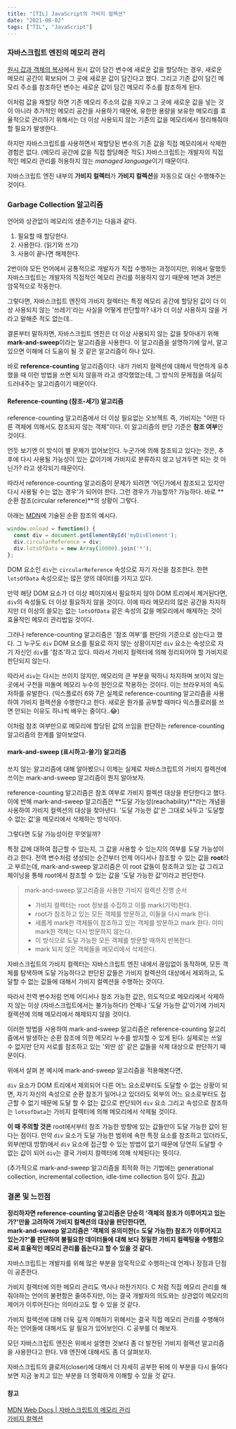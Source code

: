 ```yaml
---
title: "[TIL] JavaScript의 가비지 컬렉션"
date: "2021-08-02"
tags: ["TIL", "JavaScript"]
---
```

### 자바스크립트 엔진의 메모리 관리

[원시 값과 객체의 복사](https://42kim.github.io/TIL/js_objecttype/)에서 원시 값이 담긴 변수에 새로운 값을 할당하는 경우, 새로운 메모리 공간이 확보되어 그 곳에 새로운 값이 담긴다고 했다. 그리고 기존 값이 담긴 메모리 주소를 참조하던 변수는 새로운 값이 담긴 메모리 주소를 참조하게 된다.

이처럼 값을 재할당 하면 기존 메모리 주소의 값을 지우고 그 곳에 새로운 값을 넣는 것이 아니라 추가적인 메모리 공간을 사용하기 때문에, 유한한 용량을 보유한 메모리를 효율적으로 관리하기 위해서는 더 이상 사용되지 않는 기존의 값을 메모리에서 정리해줘야 할 필요가 발생한다.

하지만 자바스크립트를 사용하면서 재할당된 변수의 기존 값을 직접 메모리에서 삭제한 경험은 없다. (메모리 공간에 값을 직접 할당해준 적도) 자바스크립트는 개발자의 직접적인 메모리 관리를 허용하지 않는 *managed language*이기 때문이다. 

자바스크립트 엔진 내부의 **가비지 컬렉터**가 **가비지 컬렉션**을 자동으로 대신 수행해주는 것이다.



### Garbage Collection 알고리즘

언어와 상관없이 메모리의 생존주기는 다음과 같다.

1. 필요할 때 할당한다.
2. 사용한다. (읽기와 쓰기)
3. 사용이 끝나면 해제한다.

2번이야 모든 언어에서 공통적으로 개발자가 직접 수행하는 과정이지만, 위에서 말했듯 자바스크립트는 개발자의 직접적인 메모리 관리를 허용하지 않기 때문에 1번과 3번은 암묵적으로 작동한다.

그렇다면, 자바스크립트 엔진의 가비지 컬렉터는 특정 메모리 공간에 할당된 값이 더 이상 사용되지 않는 '쓰레기'라는 사실을 어떻게 판단할까? 내가 더 이상 사용하지 않을 거라고 말해준 적도 없는데..

결론부터 말하자면, 자바스크립트 엔진은 더 이상 사용되지 않는 값을 찾아내기 위해 **mark-and-sweep**이라는 알고리즘을 사용한다. 이 알고리즘을 설명하기에 앞서, 알고 있으면 이해에 더 도움이 될 것 같은 알고리즘이 하나 있다. 

바로 **reference-counting** 알고리즘이다. 내가 가비지 컬렉션에 대해서 막연하게 유추했을 때 이런 방법을 쓰면 되지 않을까 라고 생각했었는데, 그 방식의 문제점을 여실히 드러내주는 알고리즘이기 때문이다.



#### Reference-counting (참조-세기) 알고리즘

reference-counting 알고리즘에서 더 이상 필요없는 오브젝트 즉, 가비지는 "어떤 다른 객체에 의해서도 참조되지 않는 객체"이다. 이 알고리즘의 판단 기준은 **참조 여부**인 것이다.

언듯 보기엔 이 방식이 별 문제가 없어보인다. 누군가에 의해 참조되고 있다는 것은, 추후에 다시 사용될 가능성이 있는 값이기에 가비지로 분류하지 않고 남겨두면 되는 것 아닌가? 라고 생각되기 때문이다. 

따라서 reference-counting 알고리즘이 문제가 되려면 '어딘가에서 참조되고 있지만 다시 사용될 수는 없는 경우'가 되어야 한다. 그런 경우가 가능할까? 가능하다. 바로 **순환 참조(circular reference)**의 상황이 그렇다. 

아래는 [MDN](https://developer.mozilla.org/ko/docs/Web/JavaScript/Memory_Management)에 기술된 순환 참조의 예시다. 
```javascript
window.onload = function() {
  const div = document.getElementById('myDivElement');
  div.circularReference = div;
  div.lotsOfData = new Array(10000).join('*');
};
```

DOM 요소인 ```div```는 ```circularReference``` 속성으로 자기 자신을 참조한다. 한편 ```lotsOfData``` 속성으로는 많은 양의 데이터를 가지고 있다. 

만약 해당 DOM 요소가 더 이상 페이지에서 필요하지 않아 DOM 트리에서 제거된다면, ```div```의 속성들도 더 이상 필요하지 않을 것이다. 이에 따라 메모리의 많은 공간을 차지하지만 더 이상의 쓸모는 없는 ```lotsOfData``` 같은 속성의 값을 메모리에서 해제하는 것이 효율적인 메모리 관리법일 것이다.

그러나 reference-counting 알고리즘은 '참조 여부'를 판단의 기준으로 삼는다고 했다. 그 누구도 ```div``` DOM 요소를 필요로 하지 않는 상황이지만 ```div``` 요소는 속성으로 자기 자신인 ```div```를 '참조'하고 있다. 따라서 가비지 컬렉터에 의해 정리되어야 할 가비지로 판단되지 않는다. 

따라서 ```div```는 다시는 쓰이지 않지만, 메모리의 큰 부분을 떡하니 차지하며 보이지 않는 곳에서 구천을 떠돌며 메모리 누수의 원인으로 작용하는 것이다. 이는 브라우저의 속도 저하를 유발한다. (익스플로러 6와 7은 실제로 reference-counting 알고리즘을 사용하여 가비지 컬렉션을 수행한다고 한다. 새로운 뭔가를 공부할 때마다 익스플로러를 쓰면 안되는 이유도 하나씩 배우는 중이다..😂)

이처럼 참조 여부만으로 메모리에 할당된 값의 쓰임을 판단하는 reference-counting 알고리즘의 한계를 알아보았다. 



#### mark-and-sweep (표시하고-쓸기) 알고리즘

쓰지 않는 알고리즘에 대해 알아봤으니 이제는 실제로 자바스크립트의 가비지 컬렉션에 쓰이는 mark-and-sweep 알고리즘이 뭔지 알아보자.

reference-counting 알고리즘은 참조 여부로 가비지 컬렉션 대상을 판단한다고 했다. 이에 반해 mark-and-sweep 알고리즘은 **도달 가능성(reachability)**라는 개념을 사용하여 가비지 컬렉션의 대상을 찾아낸다. '도달 가능한 값'은 그대로 놔두고 '도달할 수 없는 값'을 메모리에서 삭제하는 방식이다.

그렇다면 도달 가능성이란 무엇일까?

특정 값에 대하여 접근할 수 있는지, 그 값을 사용할 수 있는지의 여부를 도달 가능성이라고 한다. 전역 변수처럼 생성되는 순간부터 언제 어디서나 참조할 수 있는 값을 **root**라고 부르는데, mark-and-sweep 알고리즘은 이 root 값들이 참조하고 있는 값 그리고 체이닝을 통해 root에서 참조할 수 있는 값을 '도달 가능한 값'이라고 판단한다.

> mark-and-sweep 알고리즘을 사용한 가비지 컬렉션 진행 순서
>
> + 가비지 컬렉터는 root 정보를 수집하고 이를 mark(기억)한다.
> + root가 참조하고 있는 모든 객체를 방문하고, 이들을 다시 mark 한다.
> + 새롭게 mark한 객체들이 참조하고 있는 객체를 방문하고 mark 한다. 이미 mark한 객체는 다시 방문하지 않는다.
> + 이 방식으로 도달 가능한 모든 객체를 방문할 때까지 반복한다.
> + mark 되지 않은 객체들을 메모리에서 삭제한다.

자바스크립트의 가비지 컬렉터는 자바스크립트 엔진 내에서 끊임없이 동작하며, 모든 객체를 탐색하며 도달 가능하다고 판단된 값들은 가비지 컬렉션의 대상에서 제외하고, 도달할 수 없는 값들에 대해서 가비지 컬렉션을 수행하는 것이다. 

따라서 전역 변수처럼 언제 어디서나 참조 가능한 값은, 의도적으로 메모리에서 삭제하지 않는 이상 (자바스크립트에서는 불가능하다!) 언제나 '도달 가능한 값'이기에 가비지 컬렉션에 의해 메모리에서 해제되지 않을 것이다.

이러한 방법을 사용하여 mark-and-sweep 알고리즘은 reference-counting 알고리즘에서 발생하는 순환 참조에 의한 메모리 누수를 방지할 수 있게 된다. 실제로는 쓰일 수 없지만 단지 서로를 참조하고 있는 '외딴 섬' 같은 값들을 삭제 대상으로 판단하기 때문이다.

위에서 살펴 본 예시에 mark-and-sweep 알고리즘을 적용해본다면, 

```div``` 요소가 DOM 트리에서 제외되어 다른 어느 요소로부터도 도달할 수 없는 상황이 되면, 자기 자신의 속성으로 순환 참조가 일어나고 있더라도 외부의 어느 요소로부터도 접근할 수 없기 때문에 도달 할 수 없는 값으로 판단되어 ```div``` 요소 그리고 속성으로 참조하는 ```lotsofData```는 가비지 컬렉터에 의해 메모리에서 삭제될 것이다.

**이 때 주의할 것은** root에서부터 참조 가능한 방향에 있는 값들만이 도달 가능한 값이 된다는 점이다. 만약 ```div``` 요소가 도달 가능한 범위에 속한 특정 요소를 참조하고 있더라도, 외부(반대 방향)에서 ```div``` 요소에 접근할 수 있는 방법이 없기 때문에 당연히 도달할 수 없는 값이 되어 ```div```는 결국 가비지 컬렉터에 의해 삭제된다는 뜻이다.

(추가적으로 mark-and-sweep 알고리즘을 최적화 하는 기법에는 generational collection, incremental collection, idle-time collection 등이 있다. [참고](https://ko.javascript.info/garbage-collection))



### 결론 및 느낀점

**정리하자면 reference-counting 알고리즘은 단순히 '객체의 참조가 이루어지고 있는가?'만을 고려하여 가비지 컬렉션의 대상을 판단한다면,**  
**mark-and-sweep 알고리즘은 '객체의 유의미한(= 도달 가능한) 참조가 이루어지고 있는가?'를 판단하여 불필요한 데이터들에 대해 보다 정밀한 가비지 컬렉팅을 수행함으로써 효율적인 메모리 관리를 돕는다고 할 수 있을 것 같다.**

자바스크립트는 개발자를 위해 많은 부분을 암묵적으로 수행하는데 언제나 장점과 단점이 공존한다. 

가비지 컬렉터에 의한 메모리 관리도 역시나 마찬가지다. C 처럼 직접 메모리 관리를 해줘야하는 언어의 불편함은 줄여주지만, 이는 결국 개발자의 의도와는 상관없이 메모리의 제어가 이루어진다는 의미라고도 할 수 있을 것 같다.

가비지 컬렉션에 대해 더욱 깊게 이해하기 위해서는 결국 직접 메모리 관리를 수행해야 하는 언어들에 대해서도 알 필요가 있어보인다. C 공부를 더 해보자.

모던 자바스크립트 엔진은 위에서 설명한 것보다 좀 더 발전된 가비지 컬렉션 알고리즘을 사용한다고 한다. V8 엔진에 대해서도 좀 더 살펴보자.

자바스크립트의 클로저(closer)에 대해서 더 자세히 공부한 뒤에 이 부분을 다시 들여다보면 지금 놓치고 있는 부분을 더 명확하게 이해할 수 있을 것 같다.



#### 참고  

[MDN Web Docs | 자바스크립트의 메모리 관리](https://developer.mozilla.org/ko/docs/Web/JavaScript/Memory_Management)  
[가비지 컬렉션](https://ko.javascript.info/garbage-collection)